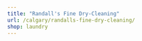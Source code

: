 ```yaml
---
title: "Randall's Fine Dry-Cleaning"
url: /calgary/randalls-fine-dry-cleaning/
shop: laundry
---
```

